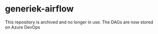 # generiek-airflow
This repository is archived and no longer in use. The DAGs are now stored on Azure DevOps
